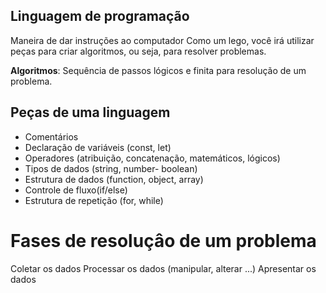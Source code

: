 ## Linguagem de programação

Maneira de dar instruções ao computador
Como um lego, você irá utilizar peças para criar algoritmos, ou seja, para resolver problemas.

**Algoritmos**: Sequência de passos lógicos e finita para resolução de um problema. 

## Peças de uma linguagem
- Comentários
- Declaração de variáveis (const, let)
- Operadores (atribuição, concatenação, matemáticos, lógicos)
- Tipos de dados (string, number- boolean)
- Estrutura de dados (function, object, array)
- Controle de fluxo(if/else)
- Estrutura de repetição (for, while)

# Fases de resoluçâo de um problema

Coletar os dados
Processar os dados (manipular, alterar ...)
Apresentar os dados